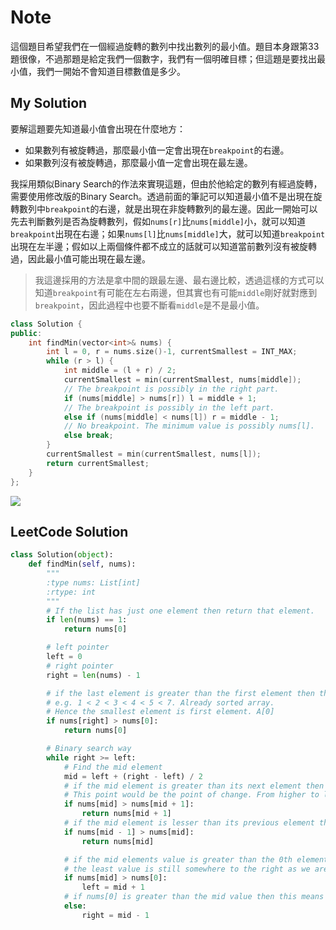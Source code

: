 # Note

這個題目希望我們在一個經過旋轉的數列中找出數列的最小值。題目本身跟第33題很像，不過那題是給定我們一個數字，我們有一個明確目標；但這題是要找出最小值，我們一開始不會知道目標數值是多少。

## My Solution

要解這題要先知道最小值會出現在什麼地方：
- 如果數列有被旋轉過，那麼最小值一定會出現在`breakpoint`的右邊。
- 如果數列沒有被旋轉過，那麼最小值一定會出現在最左邊。

我採用類似Binary Search的作法來實現這題，但由於他給定的數列有經過旋轉，需要使用修改版的Binary Search。透過前面的筆記可以知道最小值不是出現在旋轉數列中`breakpoint`的右邊，就是出現在非旋轉數列的最左邊。因此一開始可以先去判斷數列是否為旋轉數列，假如`nums[r]`比`nums[middle]`小，就可以知道`breakpoint`出現在右邊；如果`nums[l]`比`nums[middle]`大，就可以知道`breakpoint`出現在左半邊；假如以上兩個條件都不成立的話就可以知道當前數列沒有被旋轉過，因此最小值可能出現在最左邊。

> 我這邊採用的方法是拿中間的跟最左邊、最右邊比較，透過這樣的方式可以知道`breakpoint`有可能在左右兩邊，但其實也有可能`middle`剛好就對應到`breakpoint`，因此過程中也要不斷看`middle`是不是最小值。

```cpp
class Solution {
public:
    int findMin(vector<int>& nums) {
        int l = 0, r = nums.size()-1, currentSmallest = INT_MAX;
        while (r > l) {
            int middle = (l + r) / 2;
            currentSmallest = min(currentSmallest, nums[middle]);
            // The breakpoint is possibly in the right part.
            if (nums[middle] > nums[r]) l = middle + 1;
            // The breakpoint is possibly in the left part.
            else if (nums[middle] < nums[l]) r = middle - 1;
            // No breakpoint. The minimum value is possibly nums[l].
            else break;
        }
        currentSmallest = min(currentSmallest, nums[l]);
        return currentSmallest;
    }
};
```

![](https://i.imgur.com/oXGOkfH.png)

## LeetCode Solution

```python
class Solution(object):
    def findMin(self, nums):
        """
        :type nums: List[int]
        :rtype: int
        """
        # If the list has just one element then return that element.
        if len(nums) == 1:
            return nums[0]

        # left pointer
        left = 0
        # right pointer
        right = len(nums) - 1

        # if the last element is greater than the first element then there is no rotation.
        # e.g. 1 < 2 < 3 < 4 < 5 < 7. Already sorted array.
        # Hence the smallest element is first element. A[0]
        if nums[right] > nums[0]:
            return nums[0]

        # Binary search way
        while right >= left:
            # Find the mid element
            mid = left + (right - left) / 2
            # if the mid element is greater than its next element then mid+1 element is the smallest
            # This point would be the point of change. From higher to lower value.
            if nums[mid] > nums[mid + 1]:
                return nums[mid + 1]
            # if the mid element is lesser than its previous element then mid element is the smallest
            if nums[mid - 1] > nums[mid]:
                return nums[mid]

            # if the mid elements value is greater than the 0th element this means
            # the least value is still somewhere to the right as we are still dealing with elements greater than nums[0]
            if nums[mid] > nums[0]:
                left = mid + 1
            # if nums[0] is greater than the mid value then this means the smallest value is somewhere to the left
            else:
                right = mid - 1
```
